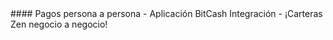 <div class="feature-item" markdown="1">
#### Pagos persona a persona
- Aplicación BitCash Integración
- ¡Carteras Zen negocio a negocio!
</div>
